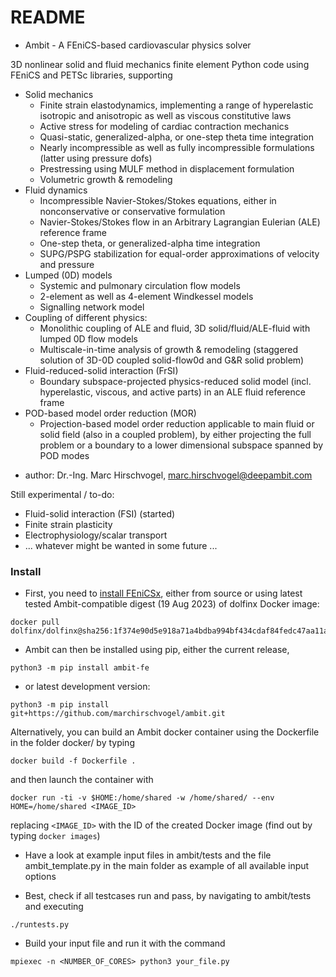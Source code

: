 # README #

* Ambit - A FEniCS-based cardiovascular physics solver

3D nonlinear solid and fluid mechanics finite element Python code using FEniCS and PETSc libraries, supporting

* Solid mechanics
  - Finite strain elastodynamics, implementing a range of hyperelastic isotropic and anisotropic as well as viscous constitutive laws
  - Active stress for modeling of cardiac contraction mechanics
  - Quasi-static, generalized-alpha, or one-step theta time integration
  - Nearly incompressible as well as fully incompressible formulations (latter using pressure dofs)
  - Prestressing using MULF method in displacement formulation
  - Volumetric growth & remodeling
* Fluid dynamics
  - Incompressible Navier-Stokes/Stokes equations, either in nonconservative or conservative formulation
  - Navier-Stokes/Stokes flow in an Arbitrary Lagrangian Eulerian (ALE) reference frame
  - One-step theta, or generalized-alpha time integration
  - SUPG/PSPG stabilization for equal-order approximations of velocity and pressure
* Lumped (0D) models
  - Systemic and pulmonary circulation flow models
  - 2-element as well as 4-element Windkessel models
  - Signalling network model
* Coupling of different physics:
  - Monolithic coupling of ALE and fluid, 3D solid/fluid/ALE-fluid with lumped 0D flow models
  - Multiscale-in-time analysis of growth & remodeling (staggered solution of 3D-0D coupled solid-flow0d and G&R solid problem)
* Fluid-reduced-solid interaction (FrSI)
  - Boundary subspace-projected physics-reduced solid model (incl. hyperelastic, viscous, and active parts) in an ALE fluid reference frame
* POD-based model order reduction (MOR)
  - Projection-based model order reduction applicable to main fluid or solid field (also in a coupled problem), by either projecting
    the full problem or a boundary to a lower dimensional subspace spanned by POD modes

- author: Dr.-Ing. Marc Hirschvogel, marc.hirschvogel@deepambit.com

Still experimental / to-do:

- Fluid-solid interaction (FSI) (started)
- Finite strain plasticity
- Electrophysiology/scalar transport
- ... whatever might be wanted in some future ...


### Install ###

* First, you need to [install FEniCSx](https://github.com/FEniCS/dolfinx#installation), either from source or using latest tested Ambit-compatible digest (19 Aug 2023) of dolfinx Docker image:
```
docker pull dolfinx/dolfinx@sha256:1f374e90d5e918a71a4bdba994bf434cdaf84fedc47aa11ac33295864180fb76
```

* Ambit can then be installed using pip, either the current release,
```
python3 -m pip install ambit-fe
```

* or latest development version:
```
python3 -m pip install git+https://github.com/marchirschvogel/ambit.git
```

Alternatively, you can build an Ambit docker container using the Dockerfile in the folder docker/ by typing
```
docker build -f Dockerfile .
```

and then launch the container with
```
docker run -ti -v $HOME:/home/shared -w /home/shared/ --env HOME=/home/shared <IMAGE_ID>
```
replacing ``<IMAGE_ID>`` with the ID of the created Docker image (find out by typing ``docker images``)

* Have a look at example input files in ambit/tests and the file ambit_template.py in the main folder as example of all available input options

* Best, check if all testcases run and pass, by navigating to ambit/tests and executing
```
./runtests.py
```

* Build your input file and run it with the command
```
mpiexec -n <NUMBER_OF_CORES> python3 your_file.py
```
